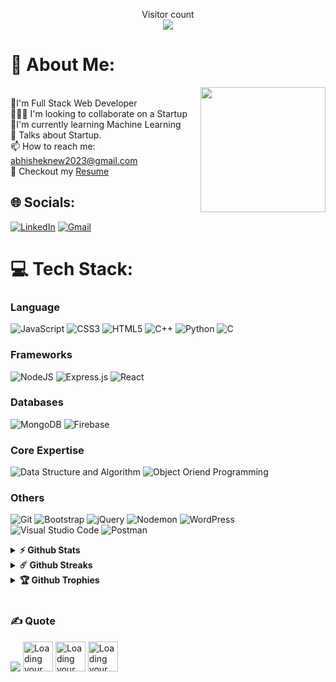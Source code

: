 <p align="center"> 
  Visitor count<br>
  <img src="https://profile-counter.glitch.me/Abhishek-Gupta-1/count.svg" />
</p>

# 💫 About Me:
<img align='right' src='https://user-images.githubusercontent.com/5713670/87202985-820dcb80-c2b6-11ea-9f56-7ec461c497c3.gif' width='200'>
<br>🔭I'm Full Stack Web Developer <br>
🧑‍🤝‍🧑 I'm looking to collaborate on a Startup<br>
🌱I'm currently learning  Machine Learning <br>
💭 Talks about Startup.<br>
📫 How to reach me: <a href="mailto:abhisheknew2023@gmail.com">abhisheknew2023@gmail.com</a>
<br>
📝 Checkout my <a href="https://github.com/Abhishek-Gupta-1/Abhishek-Gupta-1/blob/main/Resume.pdf">Resume</a>


## 🌐 Socials:
[![LinkedIn](https://img.shields.io/badge/linkedin-%230077B5.svg?style=for-the-badge&logo=linkedin&logoColor=white)](https://www.linkedin.com/in/abhishek-gupta-7851ba245/) 
[![Gmail](https://img.shields.io/badge/Gmail-D14836?style=for-the-badge&logo=gmail&logoColor=white)](mailto:abhisheknew2023@gmail.com)

# 💻 Tech Stack:
### Language
![JavaScript](https://img.shields.io/badge/javascript-%23323330.svg?style=for-the-badge&logo=javascript&logoColor=%23F7DF1E)
![CSS3](https://img.shields.io/badge/css3-%231572B6.svg?style=for-the-badge&logo=css3&logoColor=white)
![HTML5](https://img.shields.io/badge/html5-%23E34F26.svg?style=for-the-badge&logo=html5&logoColor=white)
![C++](https://img.shields.io/badge/c++-%2300599C.svg?style=for-the-badge&logo=c%2B%2B&logoColor=white)
![Python](https://img.shields.io/badge/python-3670A0?style=for-the-badge&logo=python&logoColor=ffdd54)
![C](https://img.shields.io/badge/c-%2300599C.svg?style=for-the-badge&logo=c&logoColor=white)

### Frameworks
![NodeJS](https://img.shields.io/badge/node.js-6DA55F?style=for-the-badge&logo=node.js&logoColor=white)
![Express.js](https://img.shields.io/badge/express.js-%23404d59.svg?style=for-the-badge&logo=express&logoColor=%2361DAFB)
![React](https://img.shields.io/badge/react-%2320232a.svg?style=for-the-badge&logo=react&logoColor=%2361DAFB)

### Databases
![MongoDB](https://img.shields.io/badge/MongoDB-%234ea94b.svg?style=for-the-badge&logo=mongodb&logoColor=white)
![Firebase](https://img.shields.io/badge/firebase-%23039BE5.svg?style=for-the-badge&logo=firebase)

### Core Expertise
![Data Structure and Algorithm](https://img.shields.io/badge/DSA-%23ED8B00.svg?style=for-the-badge&logo=DSA&logoColor=white)
![Object Oriend Programming](https://img.shields.io/badge/OOPS-%2307405e.svg?style=for-the-badge&logo=OOPS&logoColor=blue)


### Others
![Git](https://img.shields.io/badge/git-%23F05033.svg?style=for-the-badge&logo=git&logoColor=white)
![Bootstrap](https://img.shields.io/badge/bootstrap-%238511FA.svg?style=for-the-badge&logo=bootstrap&logoColor=white)
![jQuery](https://img.shields.io/badge/jquery-%230769AD.svg?style=for-the-badge&logo=jquery&logoColor=white)
![Nodemon](https://img.shields.io/badge/NODEMON-%23323330.svg?style=for-the-badge&logo=nodemon&logoColor=%BBDEAD)
![WordPress](https://img.shields.io/badge/WordPress-%23117AC9.svg?style=for-the-badge&logo=WordPress&logoColor=white)
![Visual Studio Code](https://img.shields.io/badge/Visual%20Studio%20Code-0078d7.svg?style=for-the-badge&logo=visual-studio-code&logoColor=white)
![Postman](https://img.shields.io/badge/Postman-FF6C37?style=for-the-badge&logo=postman&logoColor=white)


<details>	
  <summary><b>⚡ Github Stats</b></summary>

  <br />
  <img height="180em" src="https://github-readme-stats.vercel.app/api?username=Abhishek-Gupta-1&show_icons=true&hide_border=true&&count_private=true&include_all_commits=true" />
  <img height="180em" src="https://github-readme-stats.vercel.app/api/top-langs/?username=Abhishek-Gupta-1&exclude_repo=KNN-Image-Classification&show_icons=true&hide_border=true&layout=compact&langs_count=8"/>
  <br>
</details>

<details>	
  <summary><b>☄️ Github Streaks</b></summary>
  <br />
  
  ![GitHub streak stats](https://streak-stats.demolab.com/?user=Abhishek-Gupta-1)
</details>

<details>	
  <summary><b>🏆 Github Trophies</b></summary>
  <br />
  
  [![trophy](https://github-profile-trophy.vercel.app/?username=Abhishek-Gupta-1)](https://github.com/ryo-ma/github-profile-trophy)
</details>

<br>

### ✍️ Quote
![](https://quotes-github-readme.vercel.app/api?type=horizontal&theme=radical&quote=The-problem-is-not-the-choice-The-problem-is-excellence)
<img src="https://github.githubassets.com/images/mona-loading-default.gif" width="48" alt="Loading your acitivity..." class="mt-4 hide-reduced-motion">
<img src="https://github.githubassets.com/images/mona-loading-default.gif" width="48" alt="Loading your acitivity..." class="mt-4 hide-reduced-motion">
<img src="https://github.githubassets.com/images/mona-loading-default.gif" width="48" alt="Loading your acitivity..." class="mt-4 hide-reduced-motion">




